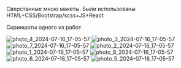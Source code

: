 Сверстанные мною макеты.
Были использованы
HTML+CSS/Bootstrap/scss+JS+React


Скриншоты одного из работ

![photo_4_2024-07-16_17-05-57](https://github.com/user-attachments/assets/ace9fdba-57dc-483c-b2d1-b8c90a5a49dc)
![photo_3_2024-07-16_17-05-57](https://github.com/user-attachments/assets/05e03575-390d-4530-8b5d-63d50111d64e)
![photo_7_2024-07-16_17-05-57](https://github.com/user-attachments/assets/aacd35c4-da80-49fc-a3cb-2e7d90f3aca1)
![photo_2_2024-07-16_17-05-57](https://github.com/user-attachments/assets/263020ee-a7ea-4b84-aca0-c1ae81a4374e)
![photo_1_2024-07-16_17-05-57](https://github.com/user-attachments/assets/d2b13e1a-833f-43ff-8ddd-4796ee81baca)
![photo_8_2024-07-16_17-05-57](https://github.com/user-attachments/assets/0a2c20fb-ac9f-4e50-94db-489384fbbc6b)
![photo_6_2024-07-16_17-05-57](https://github.com/user-attachments/assets/f0b7a560-e853-4f8f-987c-41c8baf8c8bf)
![photo_5_2024-07-16_17-05-57](https://github.com/user-attachments/assets/c5318140-1d43-4214-a3b5-5b7fb80d6db6)
